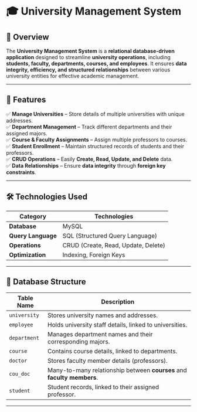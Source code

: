 # 🎓 University Management System  

## 📌 Overview  
The **University Management System** is a **relational database-driven application** designed to streamline **university operations**, including **students, faculty, departments, courses, and employees**. It ensures **data integrity, efficiency, and structured relationships** between various university entities for effective academic management.  

---

## 🚀 Features  
✅ **Manage Universities** – Store details of multiple universities with unique addresses.  
✅ **Department Management** – Track different departments and their assigned majors.  
✅ **Course & Faculty Assignments** – Assign multiple professors to courses.  
✅ **Student Enrollment** – Maintain structured records of students and their professors.  
✅ **CRUD Operations** – Easily **Create, Read, Update, and Delete** data.  
✅ **Data Relationships** – Ensure **data integrity** through **foreign key constraints**.  

---

## 🛠️ Technologies Used  

| Category  | Technologies |
|-----------|-------------|
| **Database** | MySQL |
| **Query Language** | SQL (Structured Query Language) |
| **Operations** | CRUD (Create, Read, Update, Delete) |
| **Optimization** | Indexing, Foreign Keys |

---

## 📂 Database Structure  

| **Table Name**  | **Description** |
|----------------|----------------|
| `university`  | Stores university names and addresses. |
| `employee`    | Holds university staff details, linked to universities. |
| `department`  | Manages department names and their corresponding majors. |
| `course`      | Contains course details, linked to departments. |
| `doctor`      | Stores faculty member details (professors). |
| `cou_doc`     | Many-to-many relationship between **courses** and **faculty members**. |
| `student`     | Student records, linked to their assigned professor. |

---

